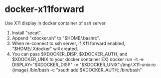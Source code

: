 # docker-x11forward
Use X11 display in docker container of ssh server

1. Install "socat".
2. Append "xdocker.sh" to "$HOME/.bashrc".
3. When re-connect to ssh server, if X11 forward enabled, "$HOME/.Xdocker" will created.
4. You can pass $XDOCKER_DISP, $XDOCKER_AUTH, and $XDOCKER_UNIX to your docker container
  EX) docker run -it -e DISPLAY="$XDOCKER_DISP" -v "$XDOCKER_UNIX":/tmp/.X11-unix:ro {image} /bin/bash -c "xauth add $XDOCKER_AUTH; /bin/bash"
